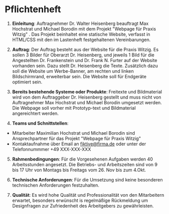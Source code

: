# Pflichtenheft

1. **Einleitung**: Auftragnehmer Dr. Walter Heisenberg beauftragt Max Hochstrat und Michael Borodin mit dem Projekt "Webpage für Praxis Witzig" . Das Projekt beinhaltet eine statische Website, verfasst in HTML/CSS mit den im Lastenheft festgehaltenen Vereinbarungen.

2.  **Auftrag**: Der Auftrag besteht aus der Website für die Praxis Witzig. Es sollen 3 Bilder für Oberarzt Dr. Heisenberg, und jeweils 1 Bild für die Angestellten Dr. Frankenstein und Dr. Frank N. Furter auf der Website vorhanden sein. Dazu stellt Dr. Heisenberg die Texte. Zusätzlich dazu soll die Website um Werbe-Banner, am rechten und linken Bildschirmrand, erweiterbar sein. Die Website soll für Endgeräte optimiert sein.
    
3.  **Bereits bestehende Systeme oder Produkte**: Freitexte und Bildmaterial wird von dem Auftraggeber Dr. Heisenberg gestellt und muss nicht von Auftragnehmer Max Hochstrat und Michael Borodin umgesetzt werden. Die Webpage soll vorher mit Prototyp-text und Bildmaterial angereichtert werden.
    
4.  **Teams und Schnittstellen**: 
  - Mitarbeiter Maximilian Hochstrat und Michael Borodin sind Ansprechpartner für das Projekt "Webpage für Praxis Witzig"
  - Kontaktaufnahme über Email an fiktive@firma.de oder unter der Telefonnummmer +49 XXX-XXX-XXX

5.  **Rahmenbedingungen**: Für die Vorgesehenen Aufgaben werden 40 Arbeitsstunden angesetzt. Die Betriebs- und Arbeitszeiten sind von 9 bis 17 Uhr von Montags bis Freitags vom 26. Nov bis zum 4.Okt.
    
6.  **Technische Anforderungen**: Für die Umsetzung sind keine besonderen technischen Anforderungen festzuhalten.
    
    
7.  **Qualität**: Es wird hohe Qualität und Professionalität von den Mitarbeitern erwartet, besonders erwünscht is regelmäßige Rückmeldung um Designfragen zur Zufriedenheit des Arbeitgebers zu gewährleisten.   